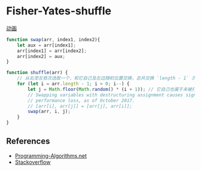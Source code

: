 # Fisher-Yates-shuffle
[动画](https://www.programming-algorithms.net/article/43676/Fisher-Yates-shuffle)

```js
function swap(arr, index1, index2){
    let aux = arr[index1];
    arr[index1] = arr[index2];
    arr[index2] = aux;
}

function shuffle(arr) {
    // 从右至左依次选取一个，和它自己及左边随机位置交换，总共交换 `length - 1` 次
    for (let i = arr.length - 1; i > 0; i--) {
        let j = Math.floor(Math.random() * (i + 1)); // 它自己也属于未被打乱的部分，所以也要包括进去
        // Swapping variables with destructuring assignment causes significant
        // performance loss, as of October 2017.
        // [arr[i], arr[j]] = [arr[j], arr[i]];
        swap(arr, i, j);
    }
}
```


## References
* [Programming-Algorithms.net](https://www.programming-algorithms.net/article/43676/Fisher-Yates-shuffle)
* [Stackoverflow](https://stackoverflow.com/questions/6274339/how-can-i-shuffle-an-array)
